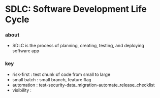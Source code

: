 # SDLC: Software Development Life Cycle

### about

- SDLC is the process of planning, creating, testing, and deploying software app

### key

- risk-first    : test chunk of code from small to large
- small batch   : small branch, feature flag
- automation    : test-security-data_migration-automate_release_checklist
- visibility    : 